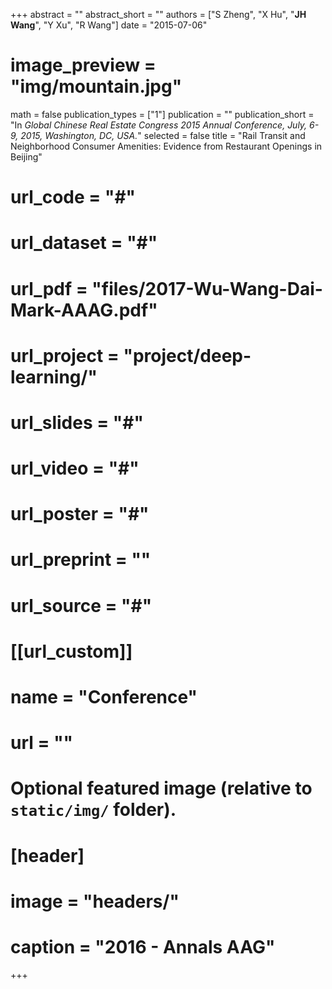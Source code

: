 +++
abstract = ""
abstract_short = ""
authors = ["S Zheng", "X Hu", "**JH Wang**", "Y Xu", "R Wang"]
date = "2015-07-06"
# image_preview = "img/mountain.jpg"
math = false
publication_types = ["1"]
publication = ""
publication_short = "In *Global Chinese Real Estate Congress 2015 Annual Conference, July, 6-9, 2015, Washington, DC, USA.*" 
selected = false
title = "Rail Transit and Neighborhood Consumer Amenities: Evidence from Restaurant Openings in Beijing"
# url_code = "#"
# url_dataset = "#"
# url_pdf = "files/2017-Wu-Wang-Dai-Mark-AAAG.pdf"
# url_project = "project/deep-learning/"
# url_slides = "#"
# url_video = "#"
# url_poster = "#"
# url_preprint = ""
# url_source = "#"

# [[url_custom]]
# name = "Conference"
# url = ""

# Optional featured image (relative to `static/img/` folder).
# [header]
# image = "headers/"
# caption = "2016 - Annals AAG"

+++


